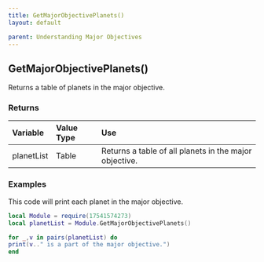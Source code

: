 ```yaml
---
title: GetMajorObjectivePlanets()
layout: default

parent: Understanding Major Objectives
---
```

<h2>GetMajorObjectivePlanets()</h2>

Returns a table of planets in the major objective.

<h3>Returns</h3>

| Variable     | Value Type | Use          |
|:---------------|:-----------|:-------------|
| planetList | Table     | Returns a table of all planets in the major objective. |

<h3>Examples</h3>

This code will print each planet in the major objective.

```lua
local Module = require(17541574273)
local planetList = Module.GetMajorObjectivePlanets()

for _,v in pairs(planetList) do
print(v.." is a part of the major objective.")
end
```
